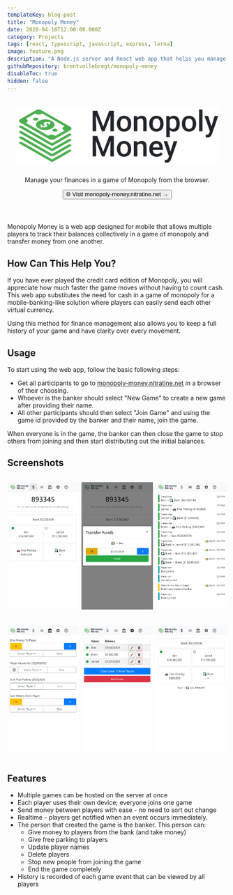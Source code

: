 ```yaml
---
templateKey: blog-post
title: "Monopoly Money"
date: 2020-04-18T12:00:00.000Z
category: Projects
tags: [react, typescript, javascript, express, lerna]
image: feature.png
description: "A Node.js server and React web app that helps you manage your finances in a game of Monopoly from the browser."
githubRepository: brentvollebregt/monopoly-money
disableToc: true
hidden: false
---
```


<div align="center" style="padding: 20px 20px 40px 20px">
    <img src="./banner.png" alt="Monopoly Money Banner" style="margin-bottom: 10px;">
    <p class="text-center">Manage your finances in a game of Monopoly from the browser.</p>
    <a href="https://monopoly-money.nitratine.net/"><button class="btn btn-outline-secondary" type="button">🌐 Visit monopoly-money.nitratine.net →</button></a>
</div>

Monopoly Money is a web app designed for mobile that allows multiple players to track their balances collectively in a game of monopoly and transfer money from one another.

## How Can This Help You?

If you have ever played the credit card edition of Monopoly, you will appreciate how much faster the game moves without having to count cash. This web app substitutes the need for cash in a game of monopoly for a mobile-banking-like solution where players can easily send each other virtual currency.

Using this method for finance management also allows you to keep a full history of your game and have clarity over every movement.

## Usage

To start using the web app, follow the basic following steps:

- Get all participants to go to [monopoly-money.nitratine.net](https://monopoly-money.nitratine.net/) in a browser of their choosing.
- Whoever is the banker should select "New Game" to create a new game after providing their name.
- All other participants should then select "Join Game" and using the game id provided by the banker and their name, join the game.

When everyone is in the game, the banker can then close the game to stop others from joining and then start distributing out the initial balances.

## Screenshots

<div style="display: grid; grid-template-columns: 1fr 1fr 1fr; grid-gap: 6px;">

![Funds page with game id](./screenshot-1.png)

![Transfering funds](./screenshot-2.png)

![Game history](./screenshot-3.png)

![Bankers actions page](./screenshot-4.png)

![Settings page](./screenshot-5.png)

![Funds page without game id](./screenshot-6.png)

</div>

## Features

- Multiple games can be hosted on the server at once
- Each player uses their own device; everyone joins one game
- Send money between players with ease - no need to sort out change
- Realtime - players get notified when an event occurs immediately.
- The person that created the game is the banker. This person can:
  - Give money to players from the bank (and take money)
  - Give free parking to players
  - Update player names
  - Delete players
  - Stop new people from joining the game
  - End the game completely
- History is recorded of each game event that can be viewed by all players
